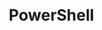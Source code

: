 ---
codehost: https://github.com/PowerShell/PowerShell
logohandle: microsoft_powershell
sort: powershell
title: PowerShell
twitter: https://x.com/PowerShell_Team
website: https://microsoft.com/powershell
wikipedia: https://en.wikipedia.org/wiki/PowerShell
---